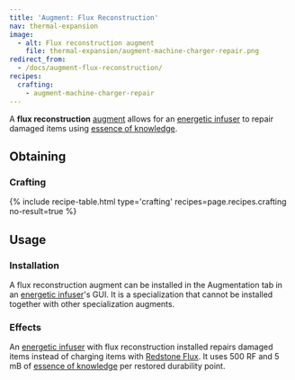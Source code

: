 ```yaml
---
title: 'Augment: Flux Reconstruction'
nav: thermal-expansion
image:
  - alt: Flux reconstruction augment
    file: thermal-expansion/augment-machine-charger-repair.png
redirect_from:
  - /docs/augment-flux-reconstruction/
recipes:
  crafting:
    - augment-machine-charger-repair
---
```


A **flux reconstruction** [augment](/docs/thermal-expansion/augments/) allows for an [energetic
infuser](/docs/thermal-expansion/energetic-infuser/) to repair damaged items using [essence of
knowledge](/docs/thermal-foundation/essence-of-knowledge/).


Obtaining
---------

### Crafting
{% include recipe-table.html type='crafting' recipes=page.recipes.crafting no-result=true %}


Usage
-----

### Installation
A flux reconstruction augment can be installed in the Augmentation tab in an
[energetic infuser](/docs/thermal-expansion/energetic-infuser/)'s GUI. It is a specialization that
cannot be installed together with other specialization augments.

### Effects
An [energetic infuser](/docs/thermal-expansion/energetic-infuser/) with flux reconstruction
installed repairs damaged items instead of charging items with [Redstone
Flux](/docs/redstone-flux/). It uses 500 RF and 5 mB of [essence of
knowledge](/docs/thermal-foundation/essence-of-knowledge/) per restored durability point.
